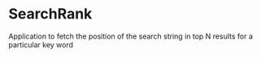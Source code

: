 # SearchRank
Application to fetch the position of the search string in top N results for  a particular key word 
